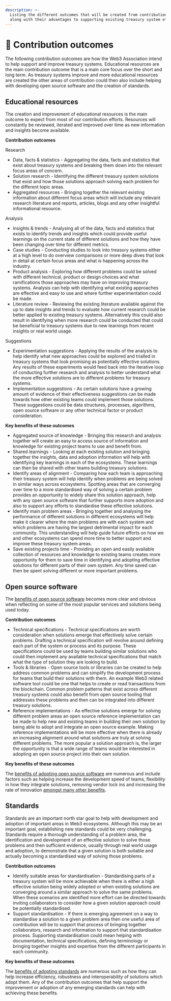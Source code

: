 ```yaml
---
description: >-
  Listing the different outcomes that will be created from contribution efforts
  along with their advantages to supporting existing treasury system efforts
---
```


# 🤲 Contribution outcomes

The following contribution outcomes are how the Web3 Association intend to help support and improve treasury systems. Educational resources are the main contribution outcome that is a main core focus over the short and long term. As treasury systems improve and more educational resources are created the other areas of contribution could then also include helping with developing open source software and the creation of standards.



## **Educational resources**

The creation and improvement of educational resources is the main outcome to expect from most of our contribution efforts. Resources will constantly be reviewed, iterated and improved over time as new information and insights become available.



**Contribution outcomes**

Research

* Data, facts & statistics - Aggregating the data, facts and statistics that exist about treasury systems and breaking them down into the relevant focus areas of concern.
* Solution research - Identifying the different treasury system solutions that exist and how those solutions approach solving each problem for the different topic areas.
* Aggregated resources - Bringing together the relevant existing information about different focus areas which will include any relevant research literature and reports, articles, blogs and any other insightful informational resource.

Analysis

* Insights & trends - Analysing all of the data, facts and statistics that exists to identify trends and insights which could provide useful learnings on the current state of different solutions and how they have been changing over time for different metrics.
* Case studies - Conducting studies to look into treasury systems either at a high level to do overview comparisons or more deep dives that look in detail at certain focus areas and what is happening across the industry.
* Product analysis - Exploring how different problems could be solved with different technical, product or design choices and what ramifications those approaches may have on improving treasury systems. Analysis can help with identifying what existing approaches are effective and easy to use and where further experimentation could be made.
* Literature review - Reviewing the existing literature available against the up to date insights and trends to evaluate how current research could be better applied to existing treasury systems. Alternatively this could also result in identifying when more research could be conducted that could be beneficial to treasury systems due to new learnings from recent insights or real world usage.

Suggestions

* Experimentation suggestions - Applying the results of the analysis to help identify what new approaches could be explored and trialled in treasury systems that look promising as potentially effective solutions. Any results of these experiments would feed back into the iterative loop of conducting further research and analysis to better understand what the more effective solutions are to different problems for treasury systems.
* Implementation suggestions - As certain solutions have a growing amount of evidence of their effectiveness suggestions can be made towards how other existing teams could implement those solutions. These suggestions could be data structures, processes, algorithms, open source software or any other technical factor or product consideration.



**Key benefits of these outcomes**

* Aggregated source of knowledge - Bringing this research and analysis together will create an easy to access source of information and knowledge for existing project teams to use and benefit from.
* Shared learnings - Looking at each existing solution and bringing together the insights, data and adoption information will help with identifying key learnings in each of the ecosystems. These learnings can then be shared with other teams building treasury solutions.
* Identify areas of alignment - Comparing how each team is approaching their treasury system will help identify when problems are being solved in similar ways across ecosystems. Spotting areas that are converging over time to a more standardised way of solving a certain problem provides an opportunity to widely share this solution approach, help with any open source software that further supports more adoption and also to support any efforts to standardise these effective solutions.
* Identify main problem areas - Bringing together and analysing the performance of different solutions in different ecosystems will help make it clearer where the main problems are with each system and which problems are having the largest detrimental impact for each community. This understanding will help guide future efforts on how we and other ecosystems can spend more time to better support and improve these treasury system areas.
* Save existing projects time - Providing an open and easily available collection of resources and knowledge to existing teams creates more opportunity for them to save time in identifying and adopting effective solutions for different parts of their own system. Any time saved can then be spent solving different or more important problems.



## **Open source software**

The [benefits of open source software](https://www.notion.so/o/jOQu4b6VLDxaQsg2rVwG/s/zQLAwDu1M3Ts4d7syiK4/approach/contribution-outcomes/open-source-software-overview) becomes more clear and obvious when reflecting on some of the most popular services and solutions being used today.



**Contribution outcomes**

* Technical specifications - Technical specifications are worth consideration when solutions emerge that effectively solve certain problems. Drafting a technical specification will revolve around defining each part of the system or process and its purpose. These specifications could be used by teams building similar solutions who could then implement any available technical specifications that match what the type of solution they are looking to build.
* Tools & libraries - Open source tools or libraries can be created to help address common problems and can simplify the development process for teams that build their solutions with them. An example Web3 related software tool could be one that helps to create or read transactions from the blockchain. Common problem patterns that exist across different treasury systems could also benefit from open source tooling that addresses these problems and then can be integrated into different treasury solutions.
* Reference implementations - As effective solutions emerge for solving different problem areas an open source reference implementation can be made to help new and existing teams in building their own solution by being able to adopt and integrate an open source example. Making reference implementations will be more effective when there is already an increasing alignment around what solutions are truly at solving different problems. The more popular a solution approach is, the larger the opportunity is that a wide range of teams would be interested in adopting an open source project into their own solution.



**Key benefits of these outcomes**

The [benefits of adopting open source software](open-source-software-overview.md) are numerous and include factors such as helping increase the development speed of teams, flexibility in how they integrate solutions, removing vendor lock ins and increasing the rate of innovation [amongst many other benefits](open-source-software-overview.md).

###

## **Standards**

Standards are an important north star goal to help with development and adoption of important areas in Web3 ecosystems. Although this may be an important goal, establishing new standards could be very challenging. Standards require a thorough understanding of a problem area, the identification and development of an effective solution to solve those problems and then sufficient evidence, usually through real world usage and adoption, to demonstrate that a given solution is both suitable and actually becoming a standardised way of solving those problems.



**Contribution outcomes**

* Identify suitable areas for standardisation - Standardising parts of a treasury system will be more achievable when there is either a high effective solution being widely adopted or when existing solutions are converging around a similar approach to solve the same problems. When these scenarios are identified more effort can be directed towards inviting collaborators to consider how a given solution approach could be potentially standardised.
* Support standardisation - If there is emerging agreement on a way to standardise a solution to a given problem area then one useful area of contribution will be to support that process of bringing together collaborators, research and information to support that standardisation process. Supporting standardisation could mean helping with documentation, technical specifications, defining terminology or bringing together insights and expertise from the different participants in each community.



**Key benefits of these outcomes**

The [benefits of adopting standards](standards-overview.md) are numerous such as how they can help increase efficiency, robustness and interoperability of solutions which adopt them. Any of the contribution outcomes that help support the improvement or adoption of any emerging standards can help with achieving these benefits.
